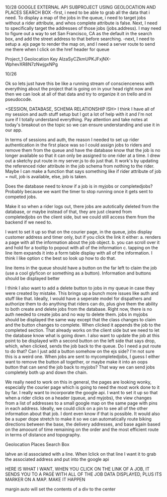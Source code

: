 10/28 GOOGLE EXTERNAL API SUBPROJECT USING GEOLOCATION AND PLACES SEARCH BOX
	-first, i need to be able to grab all the data that i need.  To display a map of the jobs in the queue, i need to target jobs without a rider attribute, and whos complete attribute is false.  Next, I need to specifically target the addresses of those jobs (jobs.address).  I may need to figure out a way to set San Francisco, CA as the default in the search box, and add the street address to that before searching.
	-next, I need to setup a .ejs page to render the map on, and I need a server route to send me there when I click on the href header for queue

Project_1 Geolocation Key
AIzaSyCZkmUPKJFxjNX-WphevXR8N7zNwjgxNPg







10/26

Ok so lets just have this be like a running stream of conscienceness with everything about the project that is going on in your head right now and then we can look at all of that data and try to organize it on trello and in pseudocode.

<SESSION, DATABASE, SCHEMA RELATIONSHIP ISH>
I think I have all of my session and auth stuff setup but I got a lot of help with it and I'm not sure if I totally understand everything.  Pay attention and take notes at today's breakout on the topic so we can ensure understanding and use it in our app.

In terms of sessions and auth, the reason I needed to set up rider authentication in the first place was so I could assign jobs to riders and remove them from the queue and have the database know that the job is no longer available so that it can only be assigned to one rider at a time.  I drew out a sketchy put route in my server.js to do just that.  It work's by updating the referenced rider attribute in the job schema from nothing to the rider.  Maybe I can make a function that says something like if rider attribute of job = null, job is available, else, job is taken.  

Does the database need to know if a job is in myjobs or completedjobs?  Probably because we want the timer to stop running once it gets sent to competed jobs.

Make it so when a rider logs out, there jobs are autotically deleted from the database, or maybe instead of that, they are just cleared from completedjobs on the client side, but we could still access them from the backend if we need to.

<COURIER PAGE DATA DISPLAY STUFF>
	<QUEUE>
I want to set it up so that on the courier page, in the queue, jobs display customer address and timer only, but if you click the link it either:  
	a. renders a page with all the information about the job object.
	b. you can scroll over it and hold for a tooltip to popout with all of the information
	c. tapping on the line item expands it into a form table display with all of the information.
I think I like option c the best so look up how to do that.

line items in the queue should have a button on the far left to claim the job (use a cool glyficon or something as a button).  Information and buttons should be displayed better

I think I also want to add a delete button to jobs in my queue in case they were created by mistake.  This brings up a bunch more issues like auth and stuff like that.  Ideally, I would have a seperate model for dispathers and authorize them to do anything that riders can do, plus give them the ability to both create and delete jobs from the database.  Right now, there is no auth needed to create jobs and no way to delete them.
	<MYJOBS>
jobs in myjobs should be displayed the same way except that the class changes to claim and the button changes to complete.  When clicked it appends the job to the completed section.  That already works on the client side but we need to let the database know what is going down.  I also want to update the job at this point to be displayed with a second button on the left side that says drop, which, when clicked, sends the job back to the queue.  Do I need a put route to do that?  Can I just add a button somehow on the ejs side?  I'm not sure this is a weird one.
	<COMPLETEDJOBS>
When jobs are sent to mycompletedjobs, I guess I either want to remove the button all together, or maybe make it into an oops button that can send the job back to myjobs?  That way we can send jobs completely both up and down the chain.

<STYLING>
We really need to work on this in general, the pages are looking wonky, especially the courier page which is going to need the most work done to it by far.

<EXTERNAL API>
I really want to incorporate the google api.  I want to set it up so that when a rider clicks on a header (queue, and myjobs), the view changes from a list of addresses to a small google map on the same page with pins in each address.  Ideally, we could click on a pin to see all of the other information about that job.  I dont even know if that is possible.  It would also be a super dope stretch to make it so we can automatically route biking directions between the base, the delivery addresses, and base again based on the amoount of time remaining on the order and the most efficient route in terms of distance and topography.

Geolocation
Places Search Box

Iahve an id associated with a line.  When Iclick on that line I want it to grab the associated address and put into the google api


HERE IS WHAT I WANT, WHEN YOU CLICK ON THE LINK OF A JOB, IT SENDS YOU TO A PAGE WITH ALL OF THE JOB DATA DISPLAYED, PLUS ITS MARKER ON A MAP.  MAKE IT HAPPEN

margin auto will set the contents of a div to the center




